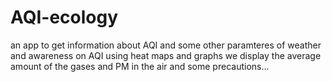 # AQI-ecology
an app to get information about AQI and some other paramteres of weather and awareness on AQI
using heat maps and graphs we display the average amount of the gases and PM in the air and some precautions...